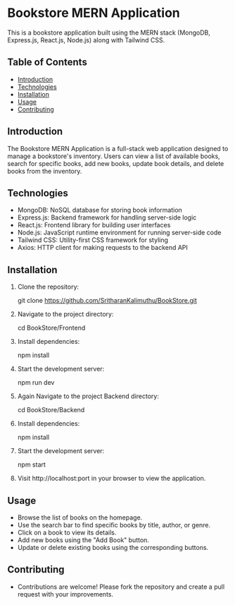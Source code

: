 # Bookstore MERN Application

This is a bookstore application built using the MERN stack (MongoDB, Express.js, React.js, Node.js) along with Tailwind CSS.

## Table of Contents

- [Introduction](#introduction)
- [Technologies](#technologies)
- [Installation](#installation)
- [Usage](#usage)
- [Contributing](#contributing)

## Introduction

The Bookstore MERN Application is a full-stack web application designed to manage a bookstore's inventory. Users can view a list of available books, search for specific books, add new books, update book details, and delete books from the inventory.

## Technologies

- MongoDB: NoSQL database for storing book information
- Express.js: Backend framework for handling server-side logic
- React.js: Frontend library for building user interfaces
- Node.js: JavaScript runtime environment for running server-side code
- Tailwind CSS: Utility-first CSS framework for styling
- Axios: HTTP client for making requests to the backend API

## Installation

1. Clone the repository:

   git clone https://github.com/SritharanKalimuthu/BookStore.git

2. Navigate to the project directory:

   cd BookStore/Frontend

3. Install dependencies:

   npm install

4. Start the development server:

   npm run dev

5. Again Navigate to the project Backend directory:

   cd BookStore/Backend

6. Install dependencies:

   npm install

7. Start the development server:

   npm start

8. Visit http://localhost:port in your browser to view the application.

## Usage

- Browse the list of books on the homepage.
- Use the search bar to find specific books by title, author, or genre.
- Click on a book to view its details.
- Add new books using the "Add Book" button.
- Update or delete existing books using the corresponding buttons.

## Contributing

- Contributions are welcome! Please fork the repository and create a pull request with your improvements.
